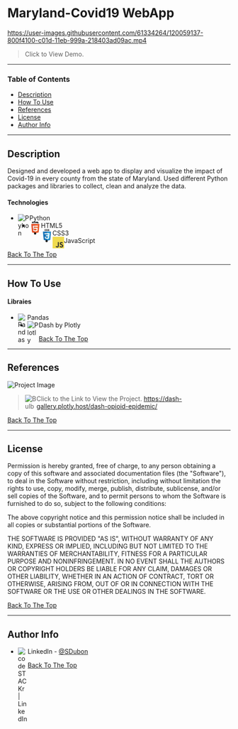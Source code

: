 # Maryland-Covid19 WebApp

https://user-images.githubusercontent.com/61334264/120059137-800f4100-c01d-11eb-999a-218403ad09ac.mp4

> Click to View Demo.

---

### Table of Contents

- [Description](#description)
- [How To Use](#how-to-use)
- [References](#references)
- [License](#license)
- [Author Info](#author-info)

---

## Description

Designed and developed a web app to display and visualize the impact of Covid-19 in every county from the state of Maryland. Used different Python packages and libraries to collect, clean and analyze the data.

#### Technologies

- <img align="left" alt="Pyhon" width="26px" src="https://user-images.githubusercontent.com/61334264/120240298-38133880-c22e-11eb-9641-33fe0f8c5e7e.png" /> Python
- <img align="left" alt="HTML5" width="26px" src="https://raw.githubusercontent.com/github/explore/80688e429a7d4ef2fca1e82350fe8e3517d3494d/topics/html/html.png" /> HTML5
- <img align="left" alt="CSS3" width="26px" src="https://raw.githubusercontent.com/github/explore/80688e429a7d4ef2fca1e82350fe8e3517d3494d/topics/css/css.png" /> CSS3
- <img align="left" alt="JavaScript" width="26px" src="https://raw.githubusercontent.com/github/explore/80688e429a7d4ef2fca1e82350fe8e3517d3494d/topics/javascript/javascript.png" /> JavaScript


[Back To The Top](#maryland-covid19-webapp)

---

## How To Use

#### Libraies
- <img align="left" alt="Pandas" width="21px" src="https://user-images.githubusercontent.com/61334264/130188413-3a31e183-552b-4330-93a9-8077f04e5057.png" /> Pandas
- <img align="left" alt="Plotly" width="26px" src="https://user-images.githubusercontent.com/61334264/120239674-c5ee2400-c22c-11eb-8b9b-4c86090b5316.jpeg" /> Dash by Plotly



[Back To The Top](#maryland-covid19-webapp)

---

## References
![Project Image](https://user-images.githubusercontent.com/61334264/130184607-aa1dcfba-6cac-4f35-ba3e-906c4d1af524.jpg)
<br />
> Click to the Link to View the Project.
<img align="left" alt="Bulb" width="26px" src="https://user-images.githubusercontent.com/61334264/120241022-f84d5080-c22f-11eb-8780-9485dcf7a19c.png" /> https://dash-gallery.plotly.host/dash-opioid-epidemic/ 

[Back To The Top](#maryland-covid19-webapp)

---

## License

Permission is hereby granted, free of charge, to any person obtaining a copy
of this software and associated documentation files (the "Software"), to deal
in the Software without restriction, including without limitation the rights
to use, copy, modify, merge, publish, distribute, sublicense, and/or sell
copies of the Software, and to permit persons to whom the Software is
furnished to do so, subject to the following conditions:

The above copyright notice and this permission notice shall be included in all
copies or substantial portions of the Software.

THE SOFTWARE IS PROVIDED "AS IS", WITHOUT WARRANTY OF ANY KIND, EXPRESS OR
IMPLIED, INCLUDING BUT NOT LIMITED TO THE WARRANTIES OF MERCHANTABILITY,
FITNESS FOR A PARTICULAR PURPOSE AND NONINFRINGEMENT. IN NO EVENT SHALL THE
AUTHORS OR COPYRIGHT HOLDERS BE LIABLE FOR ANY CLAIM, DAMAGES OR OTHER
LIABILITY, WHETHER IN AN ACTION OF CONTRACT, TORT OR OTHERWISE, ARISING FROM,
OUT OF OR IN CONNECTION WITH THE SOFTWARE OR THE USE OR OTHER DEALINGS IN THE
SOFTWARE.

[Back To The Top](#maryland-covid19-webapp)

---

## Author Info


- <img align="left" alt="codeSTACKr | LinkedIn" width="22px" src="https://cdn.jsdelivr.net/npm/simple-icons@v3/icons/linkedin.svg" />LinkedIn - [@SDubon](https://www.linkedin.com/in/sdubon/)

[Back To The Top](#maryland-covid19-webapp)
